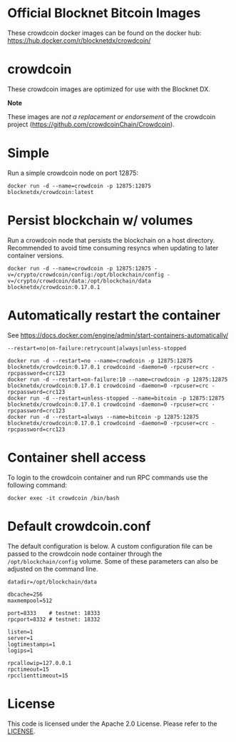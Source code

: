 Official Blocknet Bitcoin Images
=================================

These crowdcoin docker images can be found on the docker hub: https://hub.docker.com/r/blocknetdx/crowdcoin/

crowdcoin
========

These crowdcoin images are optimized for use with the Blocknet DX.

**Note**

These images are _not a replacement or endorsement_ of the crowdcoin project (https://github.com/crowdcoinChain/Crowdcoin).


Simple
======

Run a simple crowdcoin node on port 12875:
```
docker run -d --name=crowdcoin -p 12875:12875 blocknetdx/crowdcoin:latest
```


Persist blockchain w/ volumes
=============================

Run a crowdcoin node that persists the blockchain on a host directory. Recommended to avoid time consuming resyncs when updating to later container versions.
```
docker run -d --name=crowdcoin -p 12875:12875 -v=/crypto/crowdcoin/config:/opt/blockchain/config -v=/crypto/crowdcoin/data:/opt/blockchain/data blocknetdx/crowdcoin:0.17.0.1
```


Automatically restart the container
===================================

See https://docs.docker.com/engine/admin/start-containers-automatically/

`--restart=no|on-failure:retrycount|always|unless-stopped`

```
docker run -d --restart=no --name=crowdcoin -p 12875:12875 blocknetdx/crowdcoin:0.17.0.1 crowdcoind -daemon=0 -rpcuser=crc -rpcpassword=crc123
docker run -d --restart=on-failure:10 --name=crowdcoin -p 12875:12875 blocknetdx/crowdcoin:0.17.0.1 crowdcoind -daemon=0 -rpcuser=crc -rpcpassword=crc123
docker run -d --restart=unless-stopped --name=bitcoin -p 12875:12875 blocknetdx/crowdcoin:0.17.0.1 crowdcoind -daemon=0 -rpcuser=crc -rpcpassword=crc123
docker run -d --restart=always --name=bitcoin -p 12875:12875 blocknetdx/crowdcoin:0.17.0.1 crowdcoind -daemon=0 -rpcuser=crc -rpcpassword=crc123
```


Container shell access
======================

To login to the crowdcoin container and run RPC commands use the following command:
```
docker exec -it crowdcoin /bin/bash
```


Default crowdcoin.conf
=====================

The default configuration is below. A custom configuration file can be passed to the crowdcoin  node container through the `/opt/blockchain/config` volume. Some of these parameters can also be adjusted on the command line.
```
datadir=/opt/blockchain/data

dbcache=256
maxmempool=512

port=8333    # testnet: 18333
rpcport=8332 # testnet: 18332

listen=1
server=1
logtimestamps=1
logips=1

rpcallowip=127.0.0.1
rpctimeout=15
rpcclienttimeout=15
```


License
=======

This code is licensed under the Apache 2.0 License. Please refer to the [LICENSE](https://github.com/BlocknetDX/dockerimages/blob/master/LICENSE).